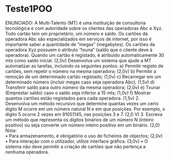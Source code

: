 # Teste1POO
ENUNCIADO:
A Multi-Talento (MT) é uma instituição de
consultoria tecnológica e com autoridade sobre
os clientes das operadoras Abc e Xyz.
Todo cartão tem um proprietário, um número e
saldo. Os cartões da operadora Abc são
especializados em serviços de internet, por isso é
importante saber a quantidade de “megas”
(megabytes). Os cartões da operadora Xyz
possuem o atributo “txuna” (saldo que o cliente
deve à operadora).
Quando um cartão é registado, é atribuído
automaticamente 30 mts como saldo inicial.
(2,0v)
Desenvolva um sistema que ajude a MT automatizar as tarefas, incluindo os seguintes pontos:
a) Permitir registo de cartões, sem repetir o número na mesma operadora; (2,0v)
b) Permitir a remoção de um determinado cartão registado; (1,0v)
c) Recarregar em um determinado número (incluir megas caso seja operadora Abc); (1,5v)
d) Transferir saldo para outro número da mesma operadora; (2,0v)
e) Txunar (Emprestar saldo) caso o saldo seja inferior a 15 mts; (1,0v)
f) Mostrar quantos cartões estão registados para cada operadora. (1,5v)
2. Desenvolva um método recursivo que determine quantas vezes um certo dígito M ocorre em um número
natural N e em que posições. Por exemplo, o dígito 5 ocorre 2 vezes em 91051145, nas posições 3 e 7. (2,0 V)
3. Escreva um método que representa os dígitos binários de um número N (inteiro positivo) ou seja converte um
número inteiro positivo em um binário. (2,0)
							 Nota:	
• Para	armazenamento,	é	obrigatório	o	uso	de	ficheiros	de	objectos; (2,0v)
• Para	interação	com	o	utilizador,	utilize	interface	gráfica.	(3,0v)
• O	sistema	não	deve	permitir	a	criação	de	cartões	que	não	pertença	a	nenhuma	operadora.
